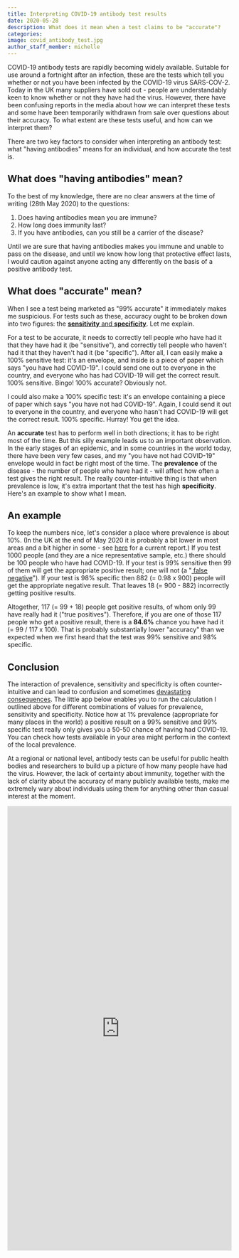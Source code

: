 ```yaml
---
title: Interpreting COVID-19 antibody test results
date: 2020-05-28
description: What does it mean when a test claims to be "accurate"?
categories:
image: covid_antibody_test.jpg
author_staff_member: michelle
---
```


COVID-19 antibody tests are rapidly becoming widely available.
Suitable for use around a fortnight after an infection, these are the tests which tell you whether or not you have been infected by the COVID-19 virus SARS-COV-2.
Today in the UK many suppliers have sold out - people are understandably keen to know whether or not they have had the virus.
However, there have been confusing reports in the media about how we can interpret these tests and some have been temporarily withdrawn from sale over questions about their accuracy.
To what extent are these tests useful, and how can we interpret them?

There are two key factors to consider when interpreting an antibody test: what "having antibodies" means for an individual, and how accurate the test is.

## What does "having antibodies" mean?

To the best of my knowledge, there are no clear answers at the time of writing (28th May 2020) to the questions:
1. Does having antibodies mean you are immune?
2. How long does immunity last?
3. If you have antibodies, can you still be a carrier of the disease?

Until we are sure that having antibodies makes you immune and unable to pass on the disease, and until we know how long that protective effect lasts, I would caution against anyone acting any differently on the basis of a positive antibody test.

## What does "accurate" mean?

When I see a test being marketed as "99% accurate" it immediately makes me suspicious.
For tests such as these, accuracy ought to be broken down into two figures: the <a href="https://en.wikipedia.org/wiki/Sensitivity_and_specificity" target="_blank" > <b>sensitivity</b> and <b>specificity</b></a>.
Let me explain.

For a test to be accurate, it needs to correctly tell people who have had it that they have had it (be "sensitive"), and correctly tell people who haven't had it that they haven't had it (be "specific").
After all, I can easily make a 100% sensitive test: it's an envelope, and inside is a piece of paper which says "you have had COVID-19".
I could send one out to everyone in the country, and everyone who has had COVID-19 will get the correct result.
100% sensitive. Bingo! 100% accurate? Obviously not.

I could also make a 100% specific test: it's an envelope containing a piece of paper which says "you have not had COVID-19".
Again, I could send it out to everyone in the country, and everyone who hasn't had COVID-19 will get the correct result.
100% specific. Hurray! You get the idea.

An <b>accurate</b> test has to perform well in both directions; it has to be right most of the time.
But this silly example leads us to an important observation.
In the early stages of an epidemic, and in some countries in the world today, there have been very few cases, and my "you have not had COVID-19" envelope would in fact be right most of the time.
The <b>prevalence</b> of the disease - the number of people who have had it - will affect how often a test gives the right result.
The really counter-intuitive thing is that when prevalence is low, it's extra important that the test has high <b>specificity</b>.
Here's an example to show what I mean.

## An example

To keep the numbers nice, let's consider a place where prevalence is about 10%. (In the UK at the end of May 2020 it is probably a bit lower in most areas and a bit higher in some - see <a href="https://www.gov.uk/government/publications/national-covid-19-surveillance-reports/sero-surveillance-of-covid-19" target="_blank"> here</a> for a current report.)
If you test 1000 people (and they are a nice representative sample, etc.) there should be 100 people who have had COVID-19.
If your test is 99% sensitive then 99 of them will get the appropriate positive result; one will not (a "<a href="https://en.wikipedia.org/wiki/False_positives_and_false_negatives" target="_blank" > false negative</a>").
If your test is 98% specific then 882 (= 0.98 x 900) people will get the appropriate negative result.
That leaves 18 (= 900 - 882) incorrectly getting positive results.

Altogether, 117 (= 99 + 18) people get positive results, of whom only 99 have really had it ("true positives").
Therefore, if you are one of those 117 people who get a positive result, there is a <b>84.6%</b> chance you have had it (= 99 / 117 x 100).
That is probably substantially lower "accuracy" than we expected when we first heard that the test was 99% sensitive and 98% specific.

## Conclusion

The interaction of prevalence, sensitivity and specificity is often counter-intuitive and can lead to confusion and sometimes <a href="https://doi.org/10.1080/09540120701867206" target="_blank"> devastating consequences</a>.
The little app below enables you to run the calculation I outlined above for different combinations of values for prevalence, sensitivity and specificity.
Notice how at 1% prevalence (appropriate for many places in the world) a positive result on a 99% sensitive and 99% specific test really only gives you a 50-50 chance of having had COVID-19.
You can check how tests available in your area might perform in the context of the local prevalence.

At a regional or national level, antibody tests can be useful for public health bodies and researchers to build up a picture of how many people have had the virus.
However, the lack of certainty about immunity, together with the lack of clarity about the accuracy of many publicly available tests, make me extremely wary about individuals using them for anything other than casual interest at the moment.


<html>
<head><title>Shiny App Iframe</title></head>
<body>
<iframe id="interpreting_antibody_tests" src="https://mkendall.shinyapps.io/interpreting_covid19_antibody_test_results/?_ga=2.255624129.850956528.1590657787-1388260547.1582025294" style="border: none; width: 100%; height: 1000px" frameborder="0"></iframe>
</body>
</html>
